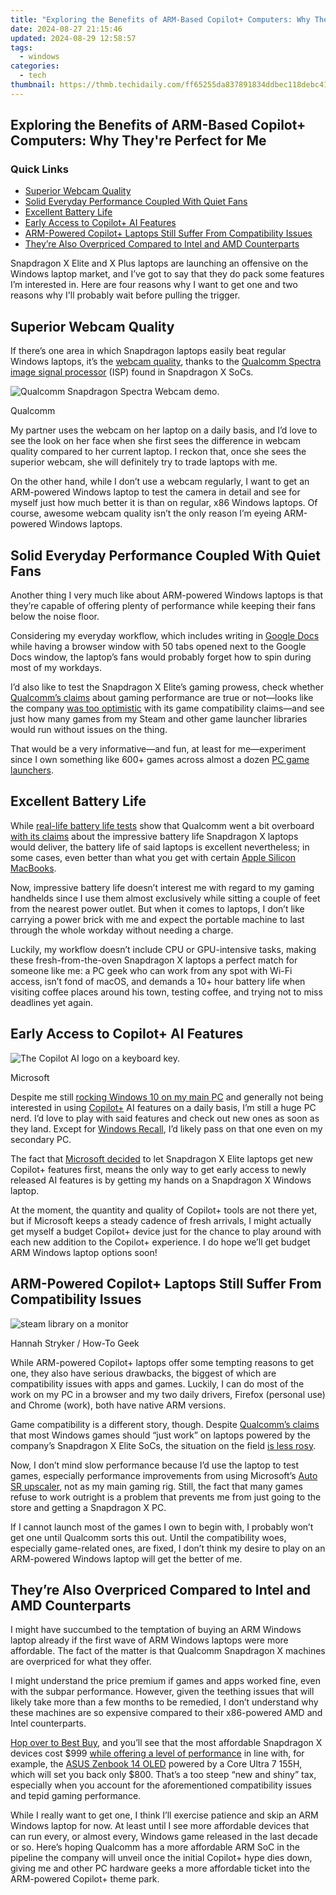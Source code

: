 ```yaml
---
title: "Exploring the Benefits of ARM-Based Copilot+ Computers: Why They're Perfect for Me"
date: 2024-08-27 21:15:46
updated: 2024-08-29 12:58:57
tags:
  - windows
categories:
  - tech
thumbnail: https://thmb.techidaily.com/ff65255da837891834ddbec118debc41ab0f1d1e57de67c2dd583540d5810764.jpg
---
```


## Exploring the Benefits of ARM-Based Copilot+ Computers: Why They're Perfect for Me

### Quick Links

* [Superior Webcam Quality](https://ai-voice.techidaily.com/2024-approved-top-4-elon-musk-voice-generator-programs-to-make-you-sound-like-the-billionaire/)
* [Solid Everyday Performance Coupled With Quiet Fans](https://android-frp.techidaily.com/frp-hijacker-by-hagard-download-and-bypass-your-oneplus-nord-n30-se-frp-locks-by-drfone-android/)
* [Excellent Battery Life](https://extra-lessons.techidaily.com/thrilling-tales-at-the-top-engaging-openers/)
* [Early Access to Copilot+ AI Features](https://youtube-data.techidaily.com/ed-in-2024-how-often-should-you-upload-videos-to-youtube-to-get-more-views/)
* [ARM-Powered Copilot+ Laptops Still Suffer From Compatibility Issues](https://extra-lessons.techidaily.com/2024-approved-best-matched-sd-cards-to-boost-your-gopro-heros-performance/)
* [They’re Also Overpriced Compared to Intel and AMD Counterparts](https://facebook-record-videos.techidaily.com/new-elites-free-guide-to-10-caption-download-tools-for-2024/)

 Snapdragon X Elite and X Plus laptops are launching an offensive on the Windows laptop market, and I’ve got to say that they do pack some features I’m interested in. Here are four reasons why I want to get one and two reasons why I'll probably wait before pulling the trigger.

##  Superior Webcam Quality

 If there’s one area in which Snapdragon laptops easily beat regular Windows laptops, it’s the [webcam quality](https://facebook-video-recording.techidaily.com/in-2024-what-is-a-watermark-how-to-watermark-your-facebook-photosvideos/), thanks to the [Qualcomm Spectra image signal processor](https://www.xda-developers.com/qualcomm-camera-isp-snapdragon/) (ISP) found in Snapdragon X SoCs.

![Qualcomm Snapdragon Spectra Webcam demo.](https://static1.howtogeekimages.com/wordpress/wp-content/uploads/2024/07/screenshot-2024-07-31-at-11-59-46.png) 

Qualcomm

 My partner uses the webcam on her laptop on a daily basis, and I’d love to see the look on her face when she first sees the difference in webcam quality compared to her current laptop. I reckon that, once she sees the superior webcam, she will definitely try to trade laptops with me.

 On the other hand, while I don’t use a webcam regularly, I want to get an ARM-powered Windows laptop to test the camera in detail and see for myself just how much better it is than on regular, x86 Windows laptops. Of course, awesome webcam quality isn’t the only reason I’m eyeing ARM-powered Windows laptops.

##  Solid Everyday Performance Coupled With Quiet Fans

 Another thing I very much like about ARM-powered Windows laptops is that they’re capable of offering plenty of performance while keeping their fans below the noise floor.

 Considering my everyday workflow, which includes writing in [Google Docs](https://unlock-android.techidaily.com/rootjunky-apk-to-bypass-google-frp-lock-for-tecno-camon-30-pro-5g-by-drfone-android/) while having a browser window with 50 tabs opened next to the Google Docs window, the laptop’s fans would probably forget how to spin during most of my workdays.

 I’d also like to test the Snapdragon X Elite’s gaming prowess, check whether [Qualcomm’s claims](https://tools.techidaily.com) about gaming performance are true or not—looks like the company [was too optimistic](https://tools.techidaily.com) with its game compatibility claims—and see just how many games from my Steam and other game launcher libraries would run without issues on the thing.

 That would be a very informative—and fun, at least for me—experiment since I own something like 600+ games across almost a dozen [PC game launchers](https://instagram-clips.techidaily.com/in-2024-your-daily-dose-of-delightful-and-distressing-memes-from-ig/).

##  Excellent Battery Life

 While [real-life battery life tests](https://youtu.be/rSx0WZfDbE0?si=Bl9AEU94FO-XPd6x&t=294) show that Qualcomm went a bit overboard [with its claims](https://www.qualcomm.com/products/mobile-pcs/battery-life) about the impressive battery life Snapdragon X laptops would deliver, the battery life of said laptops is excellent nevertheless; in some cases, even better than what you get with certain [Apple Silicon MacBooks](https://sim-unlock.techidaily.com/in-2024-top-11-free-apps-to-check-imei-on-xiaomi-civi-3-phones-by-drfone-android/).

 Now, impressive battery life doesn’t interest me with regard to my gaming handhelds since I use them almost exclusively while sitting a couple of feet from the nearest power outlet. But when it comes to laptops, I don’t like carrying a power brick with me and expect the portable machine to last through the whole workday without needing a charge.

 Luckily, my workflow doesn’t include CPU or GPU-intensive tasks, making these fresh-from-the-oven Snapdragon X laptops a perfect match for someone like me: a PC geek who can work from any spot with Wi-Fi access, isn’t fond of macOS, and demands a 10+ hour battery life when visiting coffee places around his town, testing coffee, and trying not to miss deadlines yet again.

##  Early Access to Copilot+ AI Features

![The Copilot AI logo on a keyboard key.](https://static1.howtogeekimages.com/wordpress/wp-content/uploads/2024/01/5-1.png) 

Microsoft

 Despite me still [rocking Windows 10 on my main PC](https://facebook-record-videos.techidaily.com/updated-live-watch-tracker-applications/) and generally not being interested in using [Copilot+](https://change-location.techidaily.com/how-to-stop-my-spouse-from-spying-on-my-motorola-moto-g24-drfone-by-drfone-virtual-android/) AI features on a daily basis, I’m still a huge PC nerd. I’d love to play with said features and check out new ones as soon as they land. Except for [Windows Recall](https://tech-hub.techidaily.com/leveraging-chatgpt-for-effective-meditation-routines-a-step-by-step-guide/), I’d likely pass on that one even on my secondary PC.

 The fact that [Microsoft decided](https://vp-tips.techidaily.com/updated-comprehensive-guide-to-crafting-professional-haul-videos/) to let Snapdragon X Elite laptops get new Copilot+ features first, means the only way to get early access to newly released AI features is by getting my hands on a Snapdragon X Windows laptop.

 At the moment, the quantity and quality of Copilot+ tools are not there yet, but if Microsoft keeps a steady cadence of fresh arrivals, I might actually get myself a budget Copilot+ device just for the chance to play around with each new addition to the Copilot+ experience. I do hope we’ll get budget ARM Windows laptop options soon!

##  ARM-Powered Copilot+ Laptops Still Suffer From Compatibility Issues

![steam library on a monitor](https://static1.howtogeekimages.com/wordpress/wp-content/uploads/2024/01/steam-library-on-a-monitor.jpg) 

Hannah Stryker / How-To Geek

 While ARM-powered Copilot+ laptops offer some tempting reasons to get one, they also have serious drawbacks, the biggest of which are compatibility issues with apps and games. Luckily, I can do most of the work on my PC in a browser and my two daily drivers, Firefox (personal use) and Chrome (work), both have native ARM versions.

 Game compatibility is a different story, though. Despite [Qualcomm’s claims](https://www.theverge.com/24107331/qualcomm-gdc-2024-snapdragon-on-windows-games) that most Windows games should “just work” on laptops powered by the company’s Snapdragon X Elite SoCs, the situation on the field [is less rosy](https://www.pcworld.com/article/2378322/qualcomm-adreno-x1-vs-intel-arc-real-world-performance-in-7-games.html).

 Now, I don’t mind slow performance because I’d use the laptop to test games, especially performance improvements from using Microsoft’s [Auto SR upscaler](https://extra-lessons.techidaily.com/transitioning-visuals-from-android-to-apple-gear/), not as my main gaming rig. Still, the fact that many games refuse to work outright is a problem that prevents me from just going to the store and getting a Snapdragon X PC.

 If I cannot launch most of the games I own to begin with, I probably won’t get one until Qualcomm sorts this out. Until the compatibility woes, especially game-related ones, are fixed, I don’t think my desire to play on an ARM-powered Windows laptop will get the better of me.

##  They’re Also Overpriced Compared to Intel and AMD Counterparts

 I might have succumbed to the temptation of buying an ARM Windows laptop already if the first wave of ARM Windows laptops were more affordable. The fact of the matter is that Qualcomm Snapdragon X machines are overpriced for what they offer.

 I might understand the price premium if games and apps worked fine, even with the subpar performance. However, given the teething issues that will likely take more than a few months to be remedied, I don’t understand why these machines are so expensive compared to their x86-powered AMD and Intel counterparts.

[Hop over to Best Buy](https://shop-links.co/link/?exclusive=1&publisher_slug=itechdaily19598&url=https%3A%2F%2Fwww.bestbuy.com%2Fsite%2Fsearchpage.jsp%3Fid%3Dpcat17071%26qp%3Dcategory_facet%253Dname%257Epcmcat1715801616808%26st%3Dsnapdragon%2Bx%26intl%3Dnosplash), and you’ll see that the most affordable Snapdragon X devices cost $999 [while offering a level of performance](https://www.pcworld.com/article/2393443/samsung-galaxy-book4-edge-review.html) in line with, for example, the [ASUS Zenbook 14 OLED](https://shop-links.co/link/?exclusive=1&publisher_slug=itechdaily19598&url=https%3A%2F%2Fwww.bestbuy.com%2Fsite%2Fasus-zenbook-14-oled-14-wuxga-touch-laptop-intel-core-ultra-7-intel-evo-edition-16gb-memory-1tb-ssd-jasper-gray%2F6568761.p%3FskuId%3D6568761) powered by a Core Ultra 7 155H, which will set you back only $800\. That’s a too steep “new and shiny” tax, especially when you account for the aforementioned compatibility issues and tepid gaming performance.

 While I really want to get one, I think I’ll exercise patience and skip an ARM Windows laptop for now. At least until I see more affordable devices that can run every, or almost every, Windows game released in the last decade or so. Here’s hoping Qualcomm has a more affordable ARM SoC in the pipeline the company will unveil once the initial Copilot+ hype dies down, giving me and other PC hardware geeks a more affordable ticket into the ARM-powered Copilot+ theme park.

<ins class="adsbygoogle"
     style="display:block"
     data-ad-format="autorelaxed"
     data-ad-client="ca-pub-7571918770474297"
     data-ad-slot="1223367746"></ins>



<ins class="adsbygoogle"
     style="display:block"
     data-ad-client="ca-pub-7571918770474297"
     data-ad-slot="8358498916"
     data-ad-format="auto"
     data-full-width-responsive="true"></ins>
